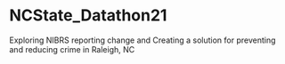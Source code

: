 # NCState_Datathon21
Exploring NIBRS reporting change and Creating a solution for preventing and reducing crime in Raleigh, NC


